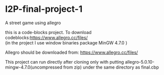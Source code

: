 # I2P-final-project-1
A street game using allegro

this is a code-blocks project.
To download codeblocks:https://www.allegro.cc/files/  
(in the project I use window binaries package MinGW 4.7.0 )

Allegro should be downloaded from:
https://www.allegro.cc/files/

This project can run directly after cloning only with
putting allegro-5.0.10-mingw-4.7.0(uncompressed from zip) under the same directory as final.cbp 
